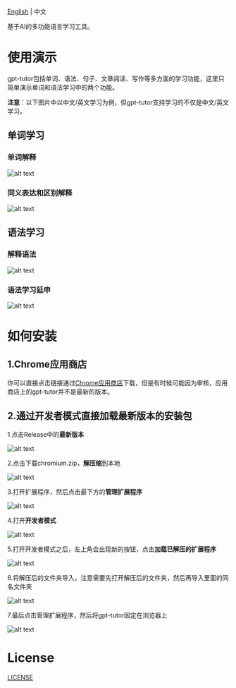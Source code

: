 <p >
    <br> <a href="README.md">English</a> | 中文
</p>
<p >
    基于AI的多功能语言学习工具。
</p>


# 使用演示

gpt-tutor包括单词、语法、句子、文章阅读、写作等多方面的学习功能，这里只简单演示单词和语法学习中的两个功能。

**注意**：以下图片中以中文/英文学习为例，但gpt-tutor支持学习的不仅是中文/英文学习。

## 单词学习

### 单词解释

![alt text](./public/image-10.png)

### 同义表达和区别解释

![alt text](./public/image-11.png)


## 语法学习

### 解释语法

![alt text](./public/image-8.png)

### 语法学习延申

![alt text](./public/image-9.png)


# 如何安装

## 1.Chrome应用商店

你可以直接点击链接通过[Chrome应用商店](https://chromewebstore.google.com/detail/gpt-tutor/icbphcgipdflenaemgkhmigfiaelpbnn?hl=en)下载，但是有时候可能因为审核，应用商店上的gpt-tutor并不是最新的版本。


## 2.通过开发者模式直接加载最新版本的安装包

1.点击Release中的**最新版本**

![alt text](./public/image-1.png)

2.点击下载chromium.zip，**解压缩**到本地

![alt text](./public/image-2.png)

3.打开扩展程序，然后点击最下方的**管理扩展程序**

![alt text](./public/image-3.png)

4.打开**开发者模式**

![alt text](./public/image-4.png)

5.打开开发者模式之后，左上角会出现新的按钮，点击**加载已解压的扩展程序**

![alt text](./public/image-5.png)

6.将解压后的文件夹导入，注意需要先打开解压后的文件夹，然后再导入里面的同名文件夹

![alt text](./public/image-6.png)

7.最后点击管理扩展程序，然后将gpt-tutor固定在浏览器上

![alt text](./public/image-7.png)

# License

[LICENSE](./LICENSE)
